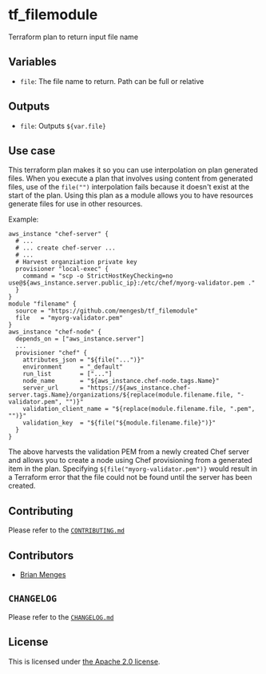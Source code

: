 # tf_filemodule
Terraform plan to return input file name

## Variables

* `file`: The file name to return. Path can be full or relative

## Outputs

* `file`: Outputs `${var.file}`

## Use case
This terraform plan makes it so you can use interpolation on plan generated files. When you execute a plan that involves using content from generated files, use of the `file("")` interpolation fails because it doesn't exist at the start of the plan. Using this plan as a module allows you to have resources generate files for use in other resources.

Example:
```
aws_instance "chef-server" {
  # ...
  # ... create chef-server ...
  # ...
  # Harvest organziation private key
  provisioner "local-exec" {
    command = "scp -o StrictHostKeyChecking=no use@${aws_instance.server.public_ip}:/etc/chef/myorg-validator.pem ."
  }
}
module "filename" {
  source = "https://github.com/mengesb/tf_filemodule"
  file   = "myorg-validator.pem"
}
aws_instance "chef-node" {
  depends_on = ["aws_instance.server"]
  ...
  provisioner "chef" {
    attributes_json = "${file("...")}"
    environment     = "_default"
    run_list        = ["..."]
    node_name       = "${aws_instance.chef-node.tags.Name}"
    server_url      = "https://${aws_instance.chef-server.tags.Name}/organizations/${replace(module.filename.file, "-validator.pem", "")}"
    validation_client_name = "${replace(module.filename.file, ".pem", "")}"
    validation_key  = "${file("${module.filename.file}")}"
  }
}
```

The above harvests the validation PEM from a newly created Chef server and allows you to create a node using Chef provisioning from a generated item in the plan. Specifying `${file("myorg-validator.pem")}` would result in a Terraform error that the file could not be found until the server has been created.

## Contributing

Please refer to the [`CONTRIBUTING.md`](CONTRIBUTING.md)

## Contributors

* [Brian Menges](https://github.com/mengesb)

## `CHANGELOG`

Please refer to the [`CHANGELOG.md`](CHANGELOG.md)

## License

This is licensed under [the Apache 2.0 license](LICENSE).
